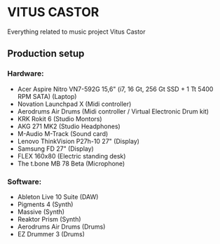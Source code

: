# VITUS CASTOR

Everything related to music project Vitus Castor

## Production setup
### Hardware:
* Acer Aspire Nitro VN7-592G 15,6" (i7, 16 Gt, 256 Gt SSD + 1 Tt 5400 RPM SATA) (Laptop)
* Novation Launchpad X (Midi controller)
* Aerodrums Air Drums (Midi controller / Virtual Electronic Drum kit)
* KRK Rokit 6 (Studio Montors)
* AKG 271 MK2 (Studio Headphones)
* M-Audio M-Track (Sound card)
* Lenovo ThinkVision P27h-10 27" (Display)
* Samsung FD 27" (Display)
* FLEX 160x80 (Electric standing desk)
* The t.bone MB 78 Beta (Microphone)

### Software:
* Ableton Live 10 Suite (DAW)
* Pigments 4 (Synth)
* Massive (Synth)
* Reaktor Prism (Synth)
* Aerodrums Air Drums (Drums)
* EZ Drummer 3 (Drums)



